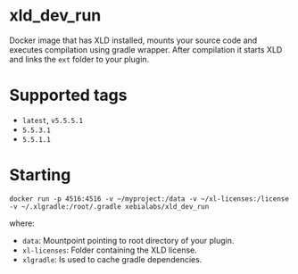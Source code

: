 # xld_dev_run #

Docker image that has XLD installed, mounts your source code and executes compilation using gradle wrapper. 
After compilation it starts XLD and links the `ext` folder to your plugin.

# Supported tags #

* `latest`, `v5.5.5.1`
* `5.5.3.1`
* `5.5.1.1`

# Starting #

```
docker run -p 4516:4516 -v ~/myproject:/data -v ~/xl-licenses:/license -v ~/.xlgradle:/root/.gradle xebialabs/xld_dev_run
```

where:

* `data`: Mountpoint pointing to root directory of your plugin.
* `xl-licenses`: Folder containing the XLD license.
* `xlgradle`: Is used to cache gradle dependencies.
